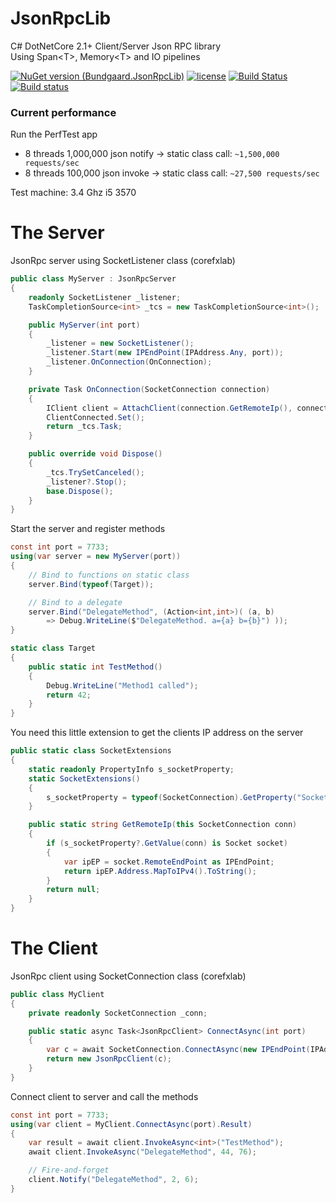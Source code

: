 # JsonRpcLib
C# DotNetCore 2.1+ Client/Server Json RPC library
<br/>
Using Span&lt;T&gt;, Memory&lt;T&gt; and IO pipelines

[![NuGet version (Bundgaard.JsonRpcLib)](https://img.shields.io/nuget/v/Bundgaard.JsonRpcLib.svg)](https://www.nuget.org/packages/Bundgaard.JsonRpcLib/)
[![license](https://img.shields.io/github/license/jbdk/JsonRpcLib.svg)](LICENSE.md)
[![Build Status](https://travis-ci.org/jbdk/JsonRpcLib.svg?branch=master)](https://travis-ci.org/jbdk/JsonRpcLib)
[![Build status](https://ci.appveyor.com/api/projects/status/526taqgoctsoa26a/branch/master?svg=true)](https://ci.appveyor.com/project/jbdk/jsonrpclib/branch/master)


### Current performance 
Run the PerfTest app
 - 8 threads 1,000,000 json notify -> static class call: `~1,500,000 requests/sec`
 - 8 threads 100,000 json invoke -> static class call: `~27,500 requests/sec` 

Test machine: 3.4 Ghz i5 3570

# The Server
JsonRpc server using SocketListener class (corefxlab)
````csharp
public class MyServer : JsonRpcServer
{
    readonly SocketListener _listener;
    TaskCompletionSource<int> _tcs = new TaskCompletionSource<int>();

    public MyServer(int port)
    {
        _listener = new SocketListener();
        _listener.Start(new IPEndPoint(IPAddress.Any, port));
        _listener.OnConnection(OnConnection);
    }

    private Task OnConnection(SocketConnection connection)
    {
        IClient client = AttachClient(connection.GetRemoteIp(), connection);
        ClientConnected.Set();
        return _tcs.Task;
    }

    public override void Dispose()
    {
        _tcs.TrySetCanceled();
        _listener?.Stop();
        base.Dispose();
    }
}
````

Start the server and register methods

````csharp
const int port = 7733;
using(var server = new MyServer(port))
{
    // Bind to functions on static class
    server.Bind(typeof(Target));    

    // Bind to a delegate
    server.Bind("DelegateMethod", (Action<int,int>)( (a, b)
        => Debug.WriteLine($"DelegateMethod. a={a} b={b}") ));
}

static class Target
{
    public static int TestMethod()
    {
        Debug.WriteLine("Method1 called");
        return 42;
    }
}

````
You need this little extension to get the clients IP address on the server
````csharp
public static class SocketExtensions
{
    static readonly PropertyInfo s_socketProperty;
    static SocketExtensions()
    {
        s_socketProperty = typeof(SocketConnection).GetProperty("Socket", BindingFlags.NonPublic | BindingFlags.Instance);
    }

    public static string GetRemoteIp(this SocketConnection conn)
    {
        if (s_socketProperty?.GetValue(conn) is Socket socket)
        {
            var ipEP = socket.RemoteEndPoint as IPEndPoint;
            return ipEP.Address.MapToIPv4().ToString();
        }
        return null;
    }
}
````

# The Client
JsonRpc client using SocketConnection class (corefxlab)
````csharp
public class MyClient
{
    private readonly SocketConnection _conn;

    public static async Task<JsonRpcClient> ConnectAsync(int port)
    {
        var c = await SocketConnection.ConnectAsync(new IPEndPoint(IPAddress.Loopback, port));
        return new JsonRpcClient(c);
    }
}
````

Connect client to server and call the methods
````csharp
const int port = 7733;
using(var client = MyClient.ConnectAsync(port).Result)
{
    var result = await client.InvokeAsync<int>("TestMethod");
    await client.InvokeAsync("DelegateMethod", 44, 76);

    // Fire-and-forget 
    client.Notify("DelegateMethod", 2, 6);
}
````
